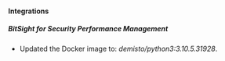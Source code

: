 #### Integrations
##### BitSight for Security Performance Management
- Updated the Docker image to: *demisto/python3:3.10.5.31928*.
